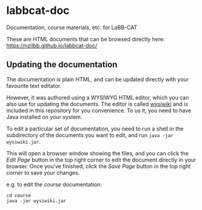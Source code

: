 # labbcat-doc

Documentation, course materials, etc. for LaBB-CAT

These are HTML documents that can be browsed directly here:  
https://nzilbb.github.io/labbcat-doc/

## Updating the documentation

The documentation is plain HTML, and can be updated directly with your favourite text
editator. 

However, it was authored using a WYSIWYG HTML editor, which you can also use for updating
the documents. The editor is called
[wysiwiki](https://github.com/robertfromont/wysiwiki)
and is included in this repository for you convenience. To us it, you need to have Java
installed on your system.

To edit a particular set of documentation, you need to run a shell in the subdirectory of
the documents you want to edit, and run `java -jar wysiwiki.jar`.

This will open a browser window showing the files, and you can click the *Edit Page* button in
the top right corner to edit the document directly in your browser. Once you've finished,
click the *Save Page* button in the top right corner to save your changes.

e.g. to edit the *course* documentation:

```
cd course
java -jar wysiwiki.jar
```